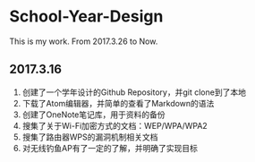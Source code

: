 # School-Year-Design
 This is my work. From 2017.3.26 to Now.


## 2017.3.16
  1. 创建了一个学年设计的Github Repository，并git clone到了本地
  2. 下载了Atom编辑器，并简单的查看了Markdown的语法
  3. 创建了OneNote笔记库，用于资料的备份
  4. 搜集了关于Wi-Fi加密方式的文档：WEP/WPA/WPA2
  5. 搜集了路由器WPS的漏洞机制相关文档
  6. 对无线钓鱼AP有了一定的了解，并明确了实现目标
